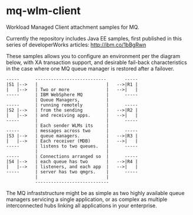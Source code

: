 mq-wlm-client
=============

Workload Managed Client attachment samples for MQ.

Currently the repository includes Java EE samples, first published
in this series of developerWorks articles:
http://ibm.co/1bBgRwn

These samples allows you to configure an environment per the
diagram below, with XA transaction support, and desirable fail-back
characteristics in the case where one MQ queue manager is restored
after a failover.

    -----      ---------------------------       -----
	|S1 |-->   |                          |   -->|R1 |
	|   |-->   | Two or more              |   -->|   |
    -----      | IBM WebSphere MQ         |      -----
               | Queue Managers,          |      
    -----      | running remotely         |      -----
	|S2 |-->   | from the sending         |   -->|R2 |
	|   |-->   | and receiving apps.      |   -->|   |
    -----      |                          |      -----
               | Each sender WLMs its     |      
    -----      | messages across two      |      -----
	|S3 |-->   | queue managers.          |   -->|R3 |
	|   |-->   | Each receiver (MDB)      |   -->|   |
    -----      | listens to two queues.   |      -----
               |                          |      
    -----      | Connections arranged so  |      -----
	|S4 |-->   | each queue has two       |   -->|R4 |
	|   |-->   | listeners, and each app  |   -->|   |
	-----      | server has two qmgrs.    |      -----
               |                          |      
               ----------------------------
               
The MQ infraststructure might be as simple as two highly 
available queue managers servicing a single application,
or as complex as multiple interconnected hubs linking all
applications in your enterprise.